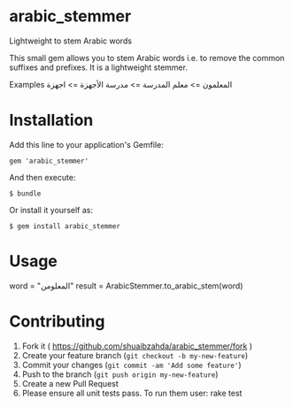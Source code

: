 arabic_stemmer
==============

Lightweight to stem Arabic words 

This small gem allows you to stem Arabic words i.e. to remove the common suffixes and prefixes.
It is a lightweight stemmer.

Examples
المعلمون => معلم
المدرسة => مدرسة
الأجهزة => اجهزة

Installation
============

Add this line to your application's Gemfile:

    gem 'arabic_stemmer'

And then execute:

    $ bundle

Or install it yourself as:

    $ gem install arabic_stemmer

Usage
=====

word = "المعلومن"
result = ArabicStemmer.to_arabic_stem(word)

Contributing
============

1. Fork it ( https://github.com/shuaibzahda/arabic_stemmer/fork )
2. Create your feature branch (`git checkout -b my-new-feature`)
3. Commit your changes (`git commit -am 'Add some feature'`)
4. Push to the branch (`git push origin my-new-feature`)
5. Create a new Pull Request
6. Please ensure all unit tests pass. To run them user: rake test
